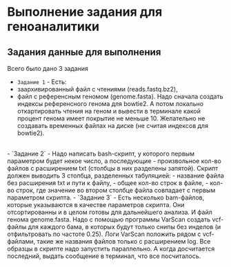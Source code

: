 # Выполнение задания для геноаналитики

## Задания данные для выполнения 
Всего было дано 3 задания

- `Задание 1` - Есть:
- заархивированный файл с чтениями (reads.fastq.bz2),
- файл с референсным геномом (genome.fasta).
Надо сначала создать индексы референсного генома для bowtie2. А потом локально откартировать чтения на геном и вывести в терминале какой процент генома имеет покрытие не меньше 10. Желательно не создавать временных файлах на диске (не считая индексов для bowtie2).
 </br>
- `Задание 2` - Надо написать bash-скрипт, у которого первым параметром будет некое число, а последующие - произвольное кол-во файлов с расширением txt (столбцы в них разделены запятой).
Скрипт должен выводить 3 столбца, разделенных табуляцией:
- название файла без расширения txt и пути к файлу,
- общее кол-во строк в файле,
- кол-во строк, где значение во втором столбце файла совпадает с первым параметром скрипта.
- `Задание 3` - Есть несколько bam-файлов, которые указываются в качестве параметров скрипта. Они отсортированны и в целом готовы для дальнейшего анализа. И файл генома genome.fasta.
Надо с помощью программы VarScan создать vcf-файлы для каждого бама, в которых будут только снипы без инделов (и отфильтровать по частоте 0.25). Логи VarScan положить рядом с vcf-файлами, такие же названия файлов только с расширением log.
Все образцы в скрипте надо запустить параллельно. А когда досчитается последний, выдать сообщение в терминал, что все посчиталось.</br></br> 
